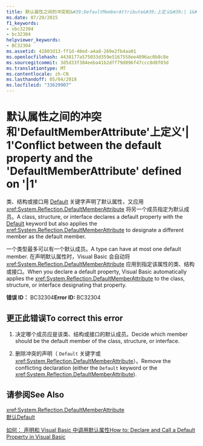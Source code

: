 ```yaml
---
title: 默认属性之间的冲突和&#39;DefaultMemberAttribute&#39;上定义&#39;| 1&#39;
ms.date: 07/20/2015
f1_keywords:
- vbc32304
- bc32304
helpviewer_keywords:
- BC32304
ms.assetid: 42803d13-ff1d-40ed-a4a8-269e2fb4aa01
ms.openlocfilehash: 4438177a575033d359e5167558ee4096ac0b8c8e
ms.sourcegitcommit: 3d5d33f384eeba41b2dff79d096f47ccc8d8f03d
ms.translationtype: MT
ms.contentlocale: zh-CN
ms.lasthandoff: 05/04/2018
ms.locfileid: "33629907"
---
```

# <a name="conflict-between-the-default-property-and-the-39defaultmemberattribute39-defined-on-39139"></a><span data-ttu-id="ecef6-102">默认属性之间的冲突和&#39;DefaultMemberAttribute&#39;上定义&#39;| 1&#39;</span><span class="sxs-lookup"><span data-stu-id="ecef6-102">Conflict between the default property and the &#39;DefaultMemberAttribute&#39; defined on &#39;|1&#39;</span></span>
<span data-ttu-id="ecef6-103">类、结构或接口用 [Default](../../visual-basic/language-reference/modifiers/default.md) 关键字声明了默认属性，又应用 <xref:System.Reflection.DefaultMemberAttribute> 将另一个成员指定为默认成员。</span><span class="sxs-lookup"><span data-stu-id="ecef6-103">A class, structure, or interface declares a default property with the [Default](../../visual-basic/language-reference/modifiers/default.md) keyword but also applies the <xref:System.Reflection.DefaultMemberAttribute> to designate a different member as the default member.</span></span>  
  
 <span data-ttu-id="ecef6-104">一个类型最多可以有一个默认成员。</span><span class="sxs-lookup"><span data-stu-id="ecef6-104">A type can have at most one default member.</span></span> <span data-ttu-id="ecef6-105">在声明默认属性时，Visual Basic 会自动将 <xref:System.Reflection.DefaultMemberAttribute> 应用到指定该属性的类、结构或接口。</span><span class="sxs-lookup"><span data-stu-id="ecef6-105">When you declare a default property, Visual Basic automatically applies the <xref:System.Reflection.DefaultMemberAttribute> to the class, structure, or interface designating that property.</span></span>  
  
 <span data-ttu-id="ecef6-106">**错误 ID：** BC32304</span><span class="sxs-lookup"><span data-stu-id="ecef6-106">**Error ID:** BC32304</span></span>  
  
## <a name="to-correct-this-error"></a><span data-ttu-id="ecef6-107">更正此错误</span><span class="sxs-lookup"><span data-stu-id="ecef6-107">To correct this error</span></span>  
  
1.  <span data-ttu-id="ecef6-108">决定哪个成员应是该类、结构或接口的默认成员。</span><span class="sxs-lookup"><span data-stu-id="ecef6-108">Decide which member should be the default member of the class, structure, or interface.</span></span>  
  
2.  <span data-ttu-id="ecef6-109">删除冲突的声明（ `Default` 关键字或 <xref:System.Reflection.DefaultMemberAttribute>）。</span><span class="sxs-lookup"><span data-stu-id="ecef6-109">Remove the conflicting declaration (either the `Default` keyword or the <xref:System.Reflection.DefaultMemberAttribute>).</span></span>  
  
## <a name="see-also"></a><span data-ttu-id="ecef6-110">请参阅</span><span class="sxs-lookup"><span data-stu-id="ecef6-110">See Also</span></span>  
 <xref:System.Reflection.DefaultMemberAttribute>  
 [<span data-ttu-id="ecef6-111">默认</span><span class="sxs-lookup"><span data-stu-id="ecef6-111">Default</span></span>](../../visual-basic/language-reference/modifiers/default.md)  
   
 [<span data-ttu-id="ecef6-112">如何： 声明和 Visual Basic 中调用默认属性</span><span class="sxs-lookup"><span data-stu-id="ecef6-112">How to: Declare and Call a Default Property in Visual Basic</span></span>](../../visual-basic/programming-guide/language-features/procedures/how-to-declare-and-call-a-default-property.md)
